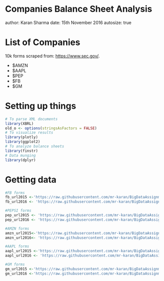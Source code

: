 Companies Balance Sheet Analysis
========================================================
author: Karan Sharma
date: 15th November 2016
autosize: true

List of Companies
========================================================

10k forms scraped from: <https://www.sec.gov/>.

- $AMZN
- $AAPL
- $PEP
- $FB
- $GM

Setting up things
========================================================


```r
# To parse XML documents
library(XBRL)
old_o <- options(stringsAsFactors = FALSE)
# To visualize results
library(plotly)
library(ggplot2)
# To analyze balance sheets
library(finstr)
# Data munging
library(dplyr)
```

Getting data
========================================================


```r
#FB forms
fb_url2015 <-'https://raw.githubusercontent.com/mr-karan/BigDataAssignments/master/secgovanalyze/fb/2015/fb-20141231.xml'
fb_url2016 <- 'https://raw.githubusercontent.com/mr-karan/BigDataAssignments/master/secgovanalyze/fb/2016/fb-20151231.xml'

#PEPSI forms
pep_url2015 <- 'https://raw.githubusercontent.com/mr-karan/BigDataAssignments/master/secgovanalyze/pep/2015/pep-20141227.xml'
pep_url2016 <- 'https://raw.githubusercontent.com/mr-karan/BigDataAssignments/master/secgovanalyze/pep/2016/pep-20151226.xml'

#AMZN forms
amzn_url2015<-'https://raw.githubusercontent.com/mr-karan/BigDataAssignments/master/secgovanalyze/amzn/2015/amzn-20141231.xml'
amzn_url2016<- 'https://raw.githubusercontent.com/mr-karan/BigDataAssignments/master/secgovanalyze/amzn/2016/amzn-20151231.xml'

#AAPL forms
aapl_url2015 <-'https://raw.githubusercontent.com/mr-karan/BigDataAssignments/master/secgovanalyze/aapl/2015/aapl-20140927.xml'
aapl_url2016 <- 'https://raw.githubusercontent.com/mr-karan/BigDataAssignments/master/secgovanalyze/aapl/2016/aapl-20150926.xml'

#GM forms
gm_url2015 <-'https://raw.githubusercontent.com/mr-karan/BigDataAssignments/master/secgovanalyze/GM/2015/gm-20141231.xml'
gm_url2016 <-'https://raw.githubusercontent.com/mr-karan/BigDataAssignments/master/secgovanalyze/GM/2016/gm-20151231.xml'
```
